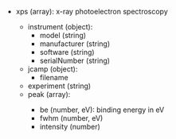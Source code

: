 - xps (array<object>): x-ray photoelectron spectroscopy
  - instrument (object):
    - model (string)
    - manufacturer (string)
    - software (string)
    - serialNumber (string)
  - jcamp (object):
    - filename
  - experiment (string)
  - peak (array<object>):
    - be (number, eV): binding energy in eV
    - fwhm (number, eV)
    - intensity (number)

